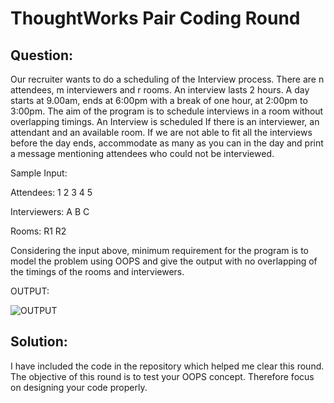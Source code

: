 # ThoughtWorks Pair Coding Round

## Question: 

Our recruiter wants to do a scheduling of the Interview process. There are n attendees, m interviewers and r rooms. 
An interview lasts 2 hours. A day starts at 9.00am, ends at 6:00pm with a break of one hour, at 2:00pm to 3:00pm. 
The aim of the program is to schedule interviews in a room without overlapping timings. An Interview is scheduled 
If there is an interviewer, an attendant and an available room. If we are not able to fit all the interviews 
before the day ends, accommodate as many as you can in the day and print a message mentioning attendees who 
could not be interviewed.


Sample Input:

Attendees:
1 2 3 4 5

Interviewers:
A B C

Rooms:
R1 R2

Considering the input above, minimum requirement for the program is to model the problem using OOPS and give 
the output with no overlapping of the timings of the rooms and interviewers.

OUTPUT:

![OUTPUT](https://i.imgur.com/lthVukt.png)


## Solution:

I have included the code in the repository which helped me clear this round. The objective of this round is to test your OOPS concept.
Therefore focus on designing your code properly.
